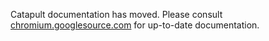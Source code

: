 
<!-- Copyright 2015 The Chromium Authors. All rights reserved.
     Use of this source code is governed by a BSD-style license that can be
     found in the LICENSE file.
-->
Catapult documentation has moved. Please consult
[chromium.googlesource.com](https://chromium.googlesource.com/catapult/+/HEAD/README.md)
for up-to-date documentation.
